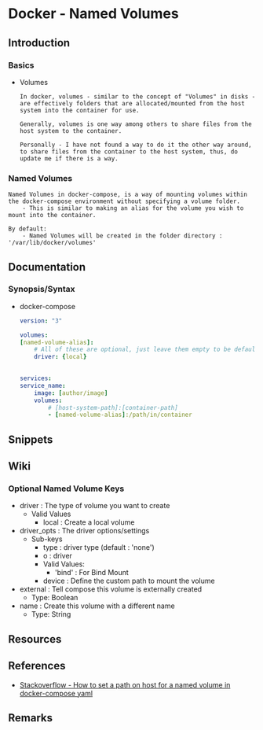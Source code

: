 # Docker - Named Volumes

## Introduction
### Basics
- Volumes
    ```
    In docker, volumes - similar to the concept of "Volumes" in disks - are effectively folders that are allocated/mounted from the host system into the container for use.

    Generally, volumes is one way among others to share files from the host system to the container. 

    Personally - I have not found a way to do it the other way around, to share files from the container to the host system, thus, do update me if there is a way.
    ```

### Named Volumes
```
Named Volumes in docker-compose, is a way of mounting volumes within the docker-compose environment without specifying a volume folder.
    - This is similar to making an alias for the volume you wish to mount into the container.

By default:
    - Named Volumes will be created in the folder directory : '/var/lib/docker/volumes'
```

## Documentation
### Synopsis/Syntax
- docker-compose
    ```yaml
    version: "3"

    volumes:
	[named-volume-alias]:
	    # All of these are optional, just leave them empty to be default
	    driver: {local}
	    

    services:
	service_name:
	    image: [author/image]
	    volumes:
	        # [host-system-path]:[container-path]
	        - [named-volume-alias]:/path/in/container
    ```

## Snippets

## Wiki
### Optional Named Volume Keys
- driver : The type of volume you want to create
    - Valid Values
        + local : Create a local volume
- driver_opts : The driver options/settings
    - Sub-keys
        + type : driver type (default : 'none')
        + o : driver 
	    - Valid Values:
	        + 'bind' : For Bind Mount
        + device : Define the custom path to mount the volume 
- external : Tell compose this volume is externally created
    + Type: Boolean
- name : Create this volume with a different name
    + Type: String
  
## Resources

## References
+ [Stackoverflow - How to set a path on host for a named volume in docker-compose yaml](https://stackoverflow.com/questions/36387032/how-to-set-a-path-on-host-for-a-named-volume-in-docker-compose-yml)

## Remarks